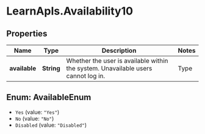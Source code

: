 # LearnApIs.Availability10

## Properties
Name | Type | Description | Notes
------------ | ------------- | ------------- | -------------
**available** | **String** | Whether the user is available within the system. Unavailable users cannot log in.   | Type      | Description  | --------- | --------- | | Yes |  | | No |  | | Disabled |   **Since**: 3100.0.0 |  | [optional] 

<a name="AvailableEnum"></a>
## Enum: AvailableEnum

* `Yes` (value: `"Yes"`)
* `No` (value: `"No"`)
* `Disabled` (value: `"Disabled"`)

